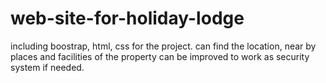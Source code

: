 # web-site-for-holiday-lodge
including boostrap, html, css for the project.
can find the location, near by places and facilities of the property
can be improved to work as security system if needed.
